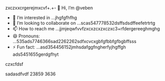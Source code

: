 zxczxxcrgerejmxcvf+.+- 👋 Hi, I’m @veben
- 👀 I’m interested in ...jhgfgfhfhg
- 💞️ I’m looking to collaborate on ...scas547778532dsffsdsdffeefetrtrtg
- 📫 How to reach me ...jjmjeqwfvvfzxcxzcxzxczxc3+rfdergereeghmghg
- 😄 Pronouns: ...535ads7746366sad2262262sdfxcvcxgbfgfbbfgfbgbffsss
- ⚡ Fun fact: ...asd354456152jmhsdafggfngherfyjhgffgh
ads5451655gerdgfhyt
<!---453dfs4505230xcvjyjrrergfbbgfgbf
vebene/vebene is a ✨ special ✨ repository becausdfse its `RE54ADME.md` (this file) appears on your GitHub151551hdf155 profile.
You can click the Preview link to take a look atsdf your changes.nhghfewwefdsdxcvxcxcgerergre

--->czxcfdsf
sadasdfvdf
23859
3636
